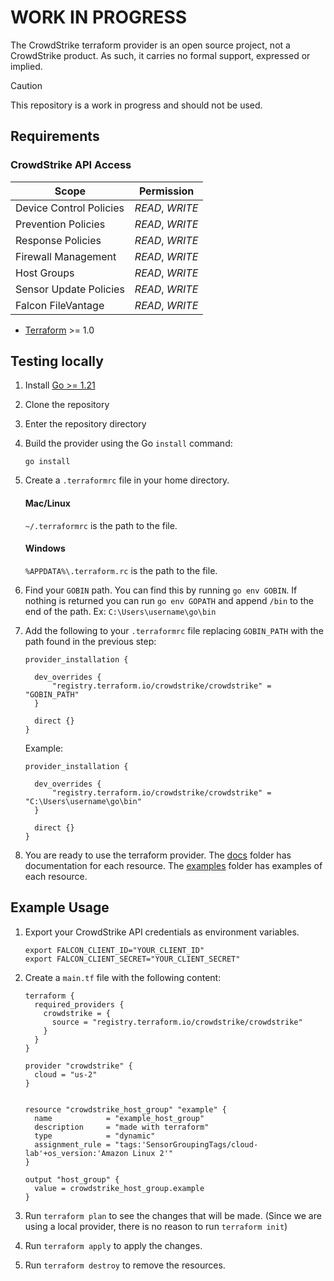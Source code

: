 # WORK IN PROGRESS

The CrowdStrike terraform provider is an open source project, not a CrowdStrike product. As such, it carries no formal support, expressed or implied.

> [!CAUTION]
> This repository is a work in progress and should not be used.


## Requirements

### CrowdStrike API Access
| Scope                   | Permission      |
|-------------------------|-----------------|
| Device Control Policies | *READ*, *WRITE* |
| Prevention Policies     | *READ*, *WRITE* |
| Response Policies       | *READ*, *WRITE* |
| Firewall Management     | *READ*, *WRITE* |
| Host Groups             | *READ*, *WRITE* |
| Sensor Update Policies  | *READ*, *WRITE* |
| Falcon FileVantage      | *READ*, *WRITE* |


- [Terraform](https://developer.hashicorp.com/terraform/downloads) >= 1.0

## Testing locally

1. Install [Go >= 1.21](https://golang.org/doc/install)
1. Clone the repository
1. Enter the repository directory
1. Build the provider using the Go `install` command:
    ```shell
    go install
    ```
1. Create a `.terraformrc` file in your home directory. 

    #### Mac/Linux
    `~/.terraformrc` is the path to the file.

    #### Windows

    `%APPDATA%\.terraform.rc` is the path to the file.

1. Find your `GOBIN` path. You can find this by running `go env GOBIN`. If nothing is returned you can run `go env GOPATH` and append `/bin` to the end of the path. Ex: `C:\Users\username\go\bin`

1. Add the following to your `.terraformrc` file replacing `GOBIN_PATH` with the path found in the previous step:
    ```shell
    provider_installation {

      dev_overrides {
          "registry.terraform.io/crowdstrike/crowdstrike" = "GOBIN_PATH"
      }

      direct {}
    }
    ```

    Example:
    ```shell
    provider_installation {

      dev_overrides {
          "registry.terraform.io/crowdstrike/crowdstrike" = "C:\Users\username\go\bin"
      }

      direct {}
    }
    ```
1. You are ready to use the terraform provider. The [docs](./docs/) folder has documentation for each resource. The [examples](./examples/) folder has examples of each resource.


## Example Usage
1. Export your CrowdStrike API credentials as environment variables. 
    ```shell
    export FALCON_CLIENT_ID="YOUR_CLIENT_ID"
    export FALCON_CLIENT_SECRET="YOUR_CLIENT_SECRET"
    ```

1. Create a `main.tf` file with the following content:
    ```hcl
    terraform {
      required_providers {
        crowdstrike = {
          source = "registry.terraform.io/crowdstrike/crowdstrike"
        }
      }
    }

    provider "crowdstrike" {
      cloud = "us-2"
    }


    resource "crowdstrike_host_group" "example" {
      name            = "example_host_group"
      description     = "made with terraform"
      type            = "dynamic"
      assignment_rule = "tags:'SensorGroupingTags/cloud-lab'+os_version:'Amazon Linux 2'"
    }

    output "host_group" {
      value = crowdstrike_host_group.example
    }
    ```
1. Run `terraform plan` to see the changes that will be made. (Since we are using a local provider, there is no reason to run `terraform init`)
1. Run `terraform apply` to apply the changes.
1. Run `terraform destroy` to remove the resources.
